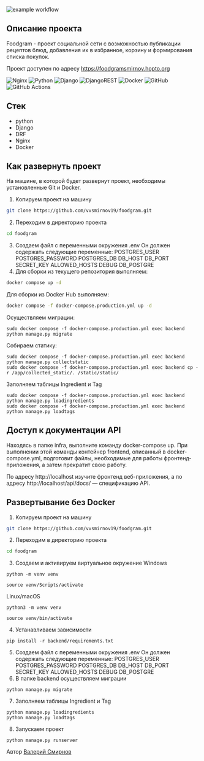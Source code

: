 ![example workflow](https://github.com/vvsmirnov19/foodgram/actions/workflows/main.yml/badge.svg)

## Описание проекта
Foodgram - проект социальной сети с возможностью публикации рецептов блюд, добавления их в избранное, корзину и формирования списка покупок.

Проект доступен по адресу https://foodgramsmirnov.hopto.org

![Nginx](https://img.shields.io/badge/nginx-%23009639.svg?style=for-the-badge&logo=nginx&logoColor=white) ![Python](https://img.shields.io/badge/python-3670A0?style=for-the-badge&logo=python&logoColor=ffdd54) ![Django](https://img.shields.io/badge/django-%23092E20.svg?style=for-the-badge&logo=django&logoColor=white) ![DjangoREST](https://img.shields.io/badge/DJANGO-REST-ff1709?style=for-the-badge&logo=django&logoColor=white&color=ff1709&labelColor=gray) ![Docker](https://img.shields.io/badge/docker-%230db7ed.svg?style=for-the-badge&logo=docker&logoColor=white) ![GitHub](https://img.shields.io/badge/github-%23121011.svg?style=for-the-badge&logo=github&logoColor=white) ![GitHub Actions](https://img.shields.io/badge/github%20actions-%232671E5.svg?style=for-the-badge&logo=githubactions&logoColor=white)

## Стек
- python
- Django
- DRF
- Nginx
- Docker

## Как развернуть проект
На машине, в которой будет развернут проект, необходимы установленные Git и Docker.

1. Копируем проект на машину
```bash 
git clone https://github.com/vvsmirnov19/foodgram.git
```
2. Переходим в директорию проекта
```bash
cd foodgram
```
3. Создаем файл с переменными окружения .env
Он должен содержать следующие переменные:
POSTGRES_USER
POSTGRES_PASSWORD
POSTGRES_DB
DB_HOST
DB_PORT
SECRET_KEY
ALLOWED_HOSTS
DEBUG
DB_POSTGRE
4. Для сборки из текущего репозитория выполняем:
```bash
docker compose up -d
```
Для сборки из Docker Hub выполняем:
```bash
docker compose -f docker-compose.production.yml up -d
```
Осуществляем миграции:
```
sudo docker compose -f docker-compose.production.yml exec backend python manage.py migrate
```
Собираем статику:
```
sudo docker compose -f docker-compose.production.yml exec backend python manage.py collectstatic
sudo docker compose -f docker-compose.production.yml exec backend cp -r /app/collected_static/. /static/static/
```
Заполняем таблицы Ingredient и Tag
```
sudo docker compose -f docker-compose.production.yml exec backend python manage.py loadingredients
sudo docker compose -f docker-compose.production.yml exec backend python manage.py loadtags
```
## Доступ к документации API
Находясь в папке infra, выполните команду docker-compose up. При выполнении этой команды контейнер frontend, описанный в docker-compose.yml, подготовит файлы, необходимые для работы фронтенд-приложения, а затем прекратит свою работу.

По адресу http://localhost изучите фронтенд веб-приложения, а по адресу http://localhost/api/docs/ — спецификацию API.
## Развертывание без Docker
1. Копируем проект на машину
```bash 
git clone https://github.com/vvsmirnov19/foodgram.git
```
2. Переходим в директорию проекта
```bash
cd foodgram
```
3. Создаем и активируем виртуальное окружение
Windows 

```
python -m venv venv
``` 
```
source venv/Scripts/activate
``` 

Linux/macOS

```
python3 -m venv venv
``` 
```
source venv/bin/activate
```
4. Устанавливаем зависимости
``` 
pip install -r backend/requirements.txt
``` 
5. Создаем файл с переменными окружения .env
Он должен содержать следующие переменные:
POSTGRES_USER
POSTGRES_PASSWORD
POSTGRES_DB
DB_HOST
DB_PORT
SECRET_KEY
ALLOWED_HOSTS
DEBUG
DB_POSTGRE
6. В папке backend осуществляем миграции
```
python manage.py migrate
```
7. Заполняем таблицы Ingredient и Tag
```
python manage.py loadingredients
python manage.py loadtags
```
8. Запускаем проект
```
python manage.py runserver
```

Автор [Валерий Смирнов](https://github.com/vvsmirnov19)